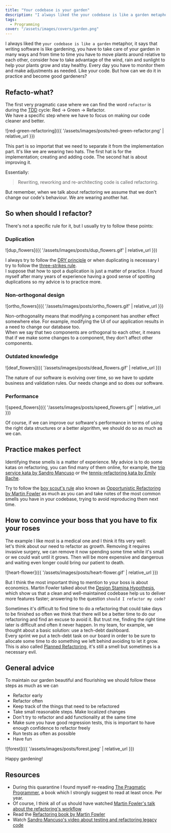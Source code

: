 ```yaml
---
title: "Your codebase is your garden"
description: "I always liked the your codebase is like a garden metaphor, it says that writing software is like gardening, you have to take care of your garden in many ways and from time to…"
tags:
  - Programming
cover: "/assets/images/covers/garden.png"
---
```


I always liked the `your codebase is like a garden` metaphor, it says that writing software is like gardening, you have to take care of your garden in many ways and from time to time you have to move plants around relative to each other, consider how to take advantage of the wind, rain and sunlight to help your plants grow and stay healthy. Every day you have to monitor them and make adjustments as needed. Like your code. But how can we do it in practice and become good gardeners?

## Refacto-what?

The first very pragmatic case where we can find the word `refactor` is during the [TDD](https://martinfowler.com/bliki/TestDrivenDevelopment.html) cycle: Red -> Green -> Refactor.   
We have a specific step where we have to focus on making our code cleaner and better.

![red-green-refactoring]({{ '/assets/images/posts/red-green-refactor.png' | relative_url }})

This part is so importat that we need to separate it from the implementation part. It's like we are wearing two hats. The first hat is for the implementation; creating and adding code. The second hat is about improving it.

Essentially:

> Rewriting, reworking and re-architecting code is called refactoring.

But remember, when we talk about refactoring we assume that we don't change our code's behaviour. We are wearing another hat.

## So when should I refactor?

There's not a specific rule for it, but I usually try to follow these points:

### Duplication

![dup_flowers]({{ '/assets/images/posts/dup_flowers.gif' | relative_url }})

I always try to follow the [DRY principle](https://martinfowler.com/ieeeSoftware/repetition.pdf) or when duplicating is necessary I try to follow the [three-strikes rule](https://wiki.c2.com/?ThreeStrikesAndYouRefactor).   
I suppose that how to spot a duplication is just a matter of practice. I found myself after many years of experience having a good sense of spotting duplications so my advice is to practice more.

### Non-orthogonal design

![ortho_flowers]({{ '/assets/images/posts/ortho_flowers.gif' | relative_url }})

Non-orthogonality means that modifying a component has another effect somewhere else. For example, modifying the UI of our application results in a need to change our database too.   
When we say that two components are orthogonal to each other, it means that if we make some changes to a component, they don't affect other components.

### Outdated knowledge

![deaf_flowers]({{ '/assets/images/posts/dead_flowers.gif' | relative_url }})

The nature of our software is evolving over time, so we have to update business and validation rules. Our needs change and so does our software.

### Performance

![speed_flowers]({{ '/assets/images/posts/speed_flowers.gif' | relative_url }})

Of course, if we can improve our software's performance in terms of using the right data structures or a better algorithm, we should do so as much as we can.

## Practice makes perfect

Identifying these smells is a matter of experience. My advice is to do some katas on refactoring, you can find many of them online, for example, the [trip service kata by Sandro Mancuso](https://github.com/sandromancuso/trip-service-kata) or the [tennis-refactoring kata by Emily Bache](https://github.com/emilybache/Tennis-Refactoring-Kata).

Try to follow the [boy scout's rule](https://www.oreilly.com/library/view/97-things-every/9780596809515/ch08.html) also known as [Opportunistic Refactoring by Martin Fowler](https://martinfowler.com/bliki/OpportunisticRefactoring.html) as much as you can and take notes of the most common smells you have in your codebase, trying to avoid reproducing them next time.

## How to convince your boss that you have to fix your roses

The example I like most is a medical one and I think it fits very well:   
let's think about our need to refactor as growth. Removing it requires invasive surgery, we can remove it now spending some time while it's small or we could wait until it grows. Then will be more expensive and dangerous and waiting even longer could bring our patient to death.

![heart-flower]({{ '/assets/images/posts/heart-flower.gif' | relative_url }})

But I think the most important thing to mention to your boss is about economics. Martin Fowler talked about the [Design Stamina Hypothesis](https://martinfowler.com/bliki/DesignStaminaHypothesis.html), which show us that a clean and well-maintained codebase help us to deliver more features faster; answering to the question `should I refactor my code?`

Sometimes it's difficult to find time to do a refactoring that could take days to be finished so often we think that there will be a better time to do our refactoring and find an excuse to avoid it. But trust me, finding the right time later is difficult and often it never happen. In my team, for example, we thought about a basic solution: use a tech-debt dashboard.   
Every sprint we put a tech-debt task on our board in order to be sure to allocate some time to do something we left behind avoiding to let it grow. This is also called [Planned Refactoring](https://martinfowler.com/articles/workflowsOfRefactoring/fallback.html), it's still a smell but sometimes is a necessary evil.

## General advice

To maintain our garden beautiful and flourishing we should follow these steps as much as we can

 - Refactor early
 - Refactor often
 - Keep track of the things that need to be refactored
 - Take small reasonable steps. Make localized changes
 - Don't try to refactor and add functionality at the same time
 - Make sure you have good regression tests, this is important to have enough confidence to refactor freely
 - Run tests as often as possible
 - Have fun

![forest]({{ '/assets/images/posts/forest.jpeg' | relative_url }})

Happy gardening! 

## Resources

* During this quarantine I found myself re-reading [The Pragmatic Programmer](https://pragprog.com/book/tpp/the-pragmatic-programmer), a book which I strongly suggest to read at least once. Per year.
* Of course, I think all of us should have watched [Martin Fowler's talk about the refactoring's workflow](https://www.youtube.com/watch?v=vqEg37e4Mkw)
* Read the [Refactoring book by Martin Fowler](https://www.amazon.com/Refactoring-Improving-Design-Existing-Code/dp/0201485672)
* Watch [Sandro Mancuso's video about testing and refactoring legacy code](https://www.youtube.com/watch?v=_NnElPO5BU0)
